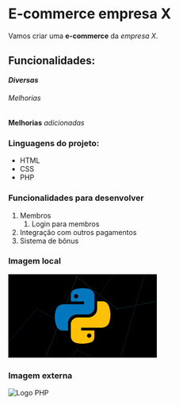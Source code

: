 # E-commerce empresa X

Vamos criar uma **e-commerce** da *empresa X*.

## Funcionalidades:

_**Diversas**_

###### Melhorias

__Melhorias__ _adicionadas_

### Linguagens do projeto:

* HTML
* CSS
* PHP

### Funcionalidades para desenvolver

1. Membros
    1. Login para membros
2. Integração com outros pagamentos
3. Sistema de bônus

### Imagem local

![Logo do python](img/python.png)

### Imagem externa

![Logo PHP](https://pt.wikipedia.org/wiki/Ficheiro:PHP-logo.svg)